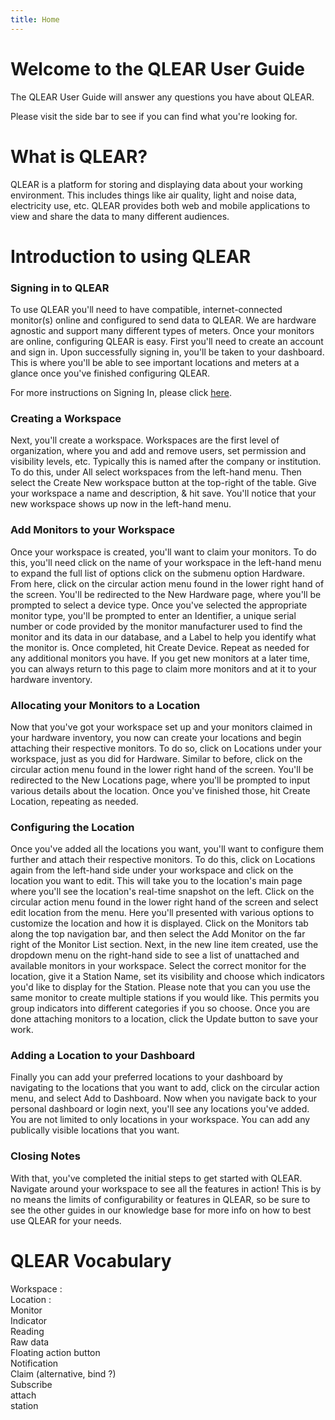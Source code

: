 ```yaml
---
title: Home
---
```

# Welcome to the QLEAR User Guide

The QLEAR User Guide will answer any questions you have about QLEAR.

Please visit the side bar to see if you can find what you're looking for.

# What is QLEAR?

QLEAR is a platform for storing and displaying data about your working environment. This includes things like air quality, light and noise data, electricity use, etc. QLEAR provides both web and mobile applications to view and share the data to many different audiences.

# Introduction to using QLEAR

### Signing in to QLEAR

To use QLEAR you'll need to have compatible, internet-connected monitor(s) online and configured to send data to QLEAR. We are hardware agnostic and support many different types of meters. Once your monitors are online, configuring QLEAR is easy.
First you'll need to create an account and sign in. Upon successfully signing in, you'll be taken to your dashboard. This is where you'll be able to see important locations and meters at a glance once you've finished configuring QLEAR.

For more instructions on Signing In, please click [here](/How-to-Sign-In).

### Creating a Workspace

Next, you'll create a workspace. Workspaces are the first level of organization, where you and add and remove users, set permission and visibility levels, etc. Typically this is named after the company or institution. To do this, under All select workspaces from the left-hand menu. Then select the Create New workspace button at the top-right of the table. Give your workspace a name and description, & hit save. You'll notice that your new workspace shows up now in the left-hand menu.

### Add Monitors to your Workspace

Once your workspace is created, you'll want to claim your monitors. To do this, you'll need click on the name of your workspace in the left-hand menu to expand the full list of options click on the submenu option Hardware. From here, click on the circular action menu found in the lower right hand of the screen. You'll be redirected to the New Hardware page, where you'll be prompted to select a device type. Once you've selected the appropriate monitor type, you'll be prompted to enter an Identifier, a unique serial number or code provided by the monitor manufacturer used to find the monitor and its data in our database, and a Label to help you identify what the monitor is. Once completed, hit Create Device. Repeat as needed for any additional monitors you have. If you get new monitors at a later time, you can always return to this page to claim more monitors and at it to your hardware inventory.

### Allocating your Monitors to a Location

Now that you've got your workspace set up and your monitors claimed in your hardware inventory, you now can create your locations and begin attaching their respective monitors. To do so, click on Locations under your workspace, just as you did for Hardware. Similar to before, click on the circular action menu found in the lower right hand of the screen. You'll be redirected to the New Locations page, where you'll be prompted to input various details about the location. Once you've finished those, hit Create Location, repeating as needed.

### Configuring the Location

Once you've added all the locations you want, you'll want to configure them further and attach their respective monitors. To do this, click on Locations again from the left-hand side under your workspace and click on the location you want to edit. This will take you to the location's main page where you'll see the location's real-time snapshot on the left. Click on the circular action menu found in the lower right hand of the screen and select edit location from the menu. Here you'll presented with various options to customize the location and how it is displayed. Click on the Monitors tab along the top navigation bar, and then select the Add Monitor on the far right of the Monitor List section. Next, in the new line item created, use the dropdown menu on the right-hand side to see a list of unattached and available monitors in your workspace. Select the correct monitor for the location, give it a Station Name, set its visibility and choose which indicators you'd like to display for the Station. Please note that you can you use the same monitor to create multiple stations if you would like. This permits you group indicators into different categories if you so choose. Once you are done attaching monitors to a location, click the Update button to save your work.

### Adding a Location to your Dashboard

Finally you can add your preferred locations to your dashboard by navigating to the locations that you want to add, click on the circular action menu, and select Add to Dashboard. Now when you navigate back to your personal dashboard or login next, you'll see any locations you've added. You are not limited to only locations in your workspace. You can add any publically visible locations that you want.

### Closing Notes

With that, you've completed the initial steps to get started with QLEAR. Navigate around your workspace to see all the features in action! This is by no means the limits of configurability or features in QLEAR, so be sure to see the other guides in our knowledge base for more info on how to best use QLEAR for your needs.

# QLEAR Vocabulary

Workspace :  
Location :  
Monitor  
Indicator  
Reading  
Raw data  
Floating action button  
Notification  
Claim (alternative, bind ?)  
Subscribe  
attach  
station  
